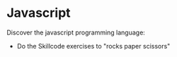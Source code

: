 # Javascript


Discover the javascript programming language:
 * Do the Skillcode exercises to "rocks paper scissors"
